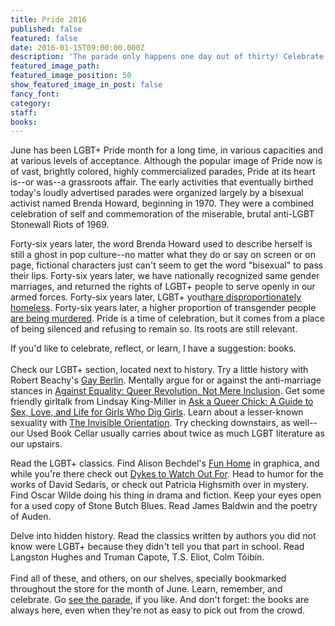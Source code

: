 ```yaml
---
title: Pride 2016
published: false
featured: false
date: 2016-01-15T09:00:00.000Z
description: 'The parade only happens one day out of thirty! Celebrate LGBT+ Pride month with the Booksmith and a nice dollop of quiet reading.'
featured_image_path:
featured_image_position: 50
show_featured_image_in_post: false
fancy_font:
category:
staff:
books:
---
```



June has been LGBT+ Pride month for a long time, in various capacities and at various levels of acceptance. Although the popular image of Pride now is of vast, brightly colored, highly commercialized parades, Pride at its heart is--or was--a grassroots affair. The early activities that eventually birthed today's loudly advertised parades were organized largely by a bisexual activist named Brenda Howard, beginning in 1970. They were a combined celebration of self and commemoration of the miserable, brutal anti-LGBT Stonewall Riots of 1969.

Forty-six years later, the word Brenda Howard used to describe herself is still a ghost in pop culture--no matter what they do or say on screen or on page, fictional characters just can't seem to get the word "bisexual" to pass their lips. Forty-six years later, we have nationally recognized same gender marriages, and returned the rights of LGBT+ people to serve openly in our armed forces. Forty-six years later, LGBT+ youth[are disproportionately homeless](http://nationalhomeless.org/issues/lgbt/). Forty-six years later, a higher proportion of transgender people [are being murdered](http://www.theguardian.com/us-news/2015/nov/13/transgender-homicide-victims-us-has-hit-historic-high). Pride is a time of celebration, but it comes from a place of being silenced and refusing to remain so. Its roots are still relevant.

If you'd like to celebrate, reflect, or learn, I have a suggestion: books.
<br>
<br>Check our LGBT+ section, located next to history. Try a little history with Robert Beachy's [Gay Berlin](http://www.brooklinebooksmith-shop.com/book/9780307473134). Mentally argue for or against the anti-marriage stances in [Against Equality: Queer Revolution, Not Mere Inclusion](http://www.brooklinebooksmith-shop.com/book/9781849351843). Get some friendly girltalk from Lindsay King-Miller in [Ask a Queer Chick: A Guide to Sex, Love, and Life for Girls Who Dig Girls](http://www.brooklinebooksmith-shop.com/book/9780147516787). Learn about a lesser-known sexuality with [The Invisible Orientation](http://www.brooklinebooksmith-shop.com/book/9781634502436). Try checking downstairs, as well--our Used Book Cellar usually carries about twice as much LGBT literature as our upstairs.

Read the LGBT+ classics. Find Alison Bechdel's [Fun Home](http://www.brooklinebooksmith-shop.com/book/9780618871711) in graphica, and while you're there check out [Dykes to Watch Out For](http://www.brooklinebooksmith-shop.com/book/9780618968800). Head to humor for the works of David Sedaris, or check out Patricia Highsmith over in mystery. Find Oscar Wilde doing his thing in drama and fiction. Keep your eyes open for a used copy of Stone Butch Blues. Read James Baldwin and the poetry of Auden.

Delve into hidden history. Read the classics written by authors you did not know were LGBT+ because they didn't tell you that part in school. Read Langston Hughes and Truman Capote, T.S. Eliot, Colm T&oacute;ib&iacute;n.
<br>
<br>Find all of these, and others, on our shelves, specially bookmarked throughout the store for the month of June. Learn, remember, and celebrate. Go [see the parade](http://www.bostonpride.org/), if you like. And don't forget: the books are always here, even when they're not as easy to pick out from the crowd.

&nbsp;

&nbsp;